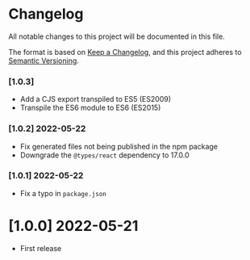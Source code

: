# Changelog

All notable changes to this project will be documented in this file.

The format is based on [Keep a Changelog](https://keepachangelog.com/en/1.0.0/),
and this project adheres to [Semantic Versioning](https://semver.org/spec/v2.0.0.html).

### [1.0.3]

-   Add a CJS export transpiled to ES5 (ES2009)
-   Transpile the ES6 module to ES6 (ES2015)

### [1.0.2] 2022-05-22

-   Fix generated files not being published in the npm package
-   Downgrade the `@types/react` dependency to 17.0.0

### [1.0.1] 2022-05-22

-   Fix a typo in `package.json`

# [1.0.0] 2022-05-21

-   First release
